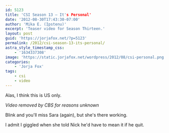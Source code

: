 ```yaml
---
id: 5123
title: 'CSI Season 13 — It's Personal'
date: '2012-08-30T17:43:30-07:00'
author: 'Mika E. (Ipstenu)'
excerpt: 'Teaser video for Season Thirteen.'
layout: post
guid: 'https://jorjafox.net/?p=5123'
permalink: /2012/csi-season-13-its-personal/
astra_style_timestamp_css:
    - '1634337308'
image: 'https://static.jorjafox.net/wordpress/2012/08/csi-personal.png'
categories:
    - 'Jorja Fox'
tags:
    - csi
    - video
---
```


Alas, I think this is US only.

<em>Video removed by CBS for reasons unknown</em>

Blink and you'll miss Sara (again), but she's there working.

I admit I giggled when she told Nick he'd have to mean it if he quit.
